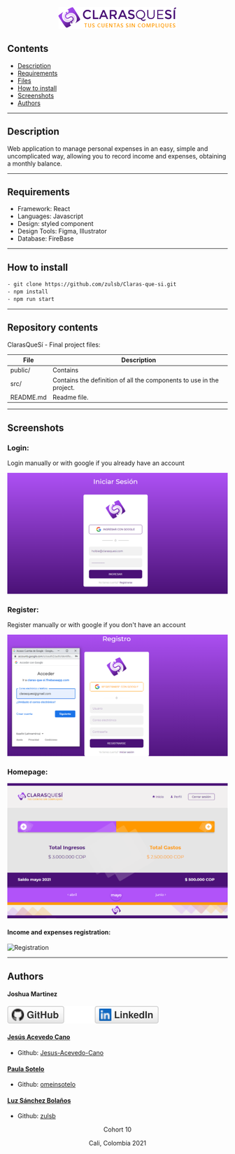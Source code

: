 <div align= center><img src='src/components/Assets/Images/logo.png'></div>

## Contents

* [Description](https://github.com/zulsb/Claras-que-si#description)
* [Requirements](https://github.com/zulsb/Claras-que-si#requirements)
* [Files](https://github.com/zulsb/Claras-que-si#repository-contents)
* [How to install](https://github.com/zulsb/Claras-que-si#how-to-install)
* [Screenshots](https://github.com/zulsb/Claras-que-si#screenshots)
* [Authors](https://github.com/zulsb/Claras-que-si#authors)
---

## Description
Web application to manage personal expenses in an easy, simple and uncomplicated way, allowing you to record income and expenses, obtaining a monthly balance.

---

## Requirements
* Framework: React
* Languages: Javascript 
* Design: styled component  
* Design Tools: Figma, Illustrator
* Database: FireBase 

---

## How to install

```bash
- git clone https://github.com/zulsb/Claras-que-si.git
- npm install
- npm run start
```
 
---

## Repository contents
ClarasQueSí - Final project files:

|   **File**   |   **Description**   |
| -------------- | --------------------- |
|public/ | Contains  |
|src/ | Contains the definition of all the components to use in the project. |
|README.md | Readme file. |

---

## Screenshots

### Login:
Login manually or with google if you already have an account

![Login](./src/components/Assets/Images/login.png)

### Register:
Register manually or with google if you don't have an account

![Register](./src/components/Assets/Images/register.png)

### Homepage:
![Homepage](./src/components/Assets/Images/home.png)

#### Income and expenses registration:
![Registration]()

---
## Authors

#### Joshua Martinez 
<a href="https://github.com/dantsub"><img src="./src/components/Assets/Images/github.svg" alt="GitHub"></a><a href="https://github.com/dantsub"><img src="./src/components/Assets/Images/linkedin.svg" alt="GitHub"></a>

#### [Jesús Acevedo Cano](https://linkedin.com/in/jesus-acevedo-cano)
- Github: [Jesus-Acevedo-Cano](https://github.com/Jesus-Acevedo-Cano)

#### [Paula Sotelo](https://linkedin.com/in/paula-sotelo-ba-733a70)
- Github: [omeinsotelo](https://github.com/omeinsotelo)

#### [Luz Sánchez Bolaños](https://linkedin.com/in/luzsanchezb)
- Github: [zulsb](https://github.com/zulsb)

<p align= center>Cohort 10
<p align= center>Cali, Colombia 2021
